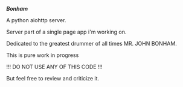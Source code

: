 ***Bonham***

A python aiohttp server.

Server part of a single page app i'm working on.

Dedicated to the greatest drummer of all times MR. JOHN BONHAM.

This is pure work in progress

!!! DO NOT USE ANY OF THIS CODE !!!

But feel free to review and criticize it.
